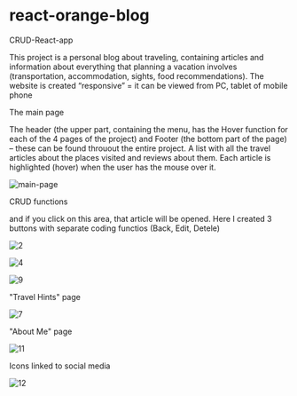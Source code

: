 # react-orange-blog
CRUD-React-app 

This project is a personal blog about traveling, containing articles and information about everything that planning a vacation involves (transportation, accommodation, sights, food recommendations).
The website is created “responsive” = it can be viewed from PC, tablet of mobile phone 


The main page

The header (the upper part, containing the menu, has the Hover function for each of the 4 pages of the project) and Footer (the bottom part of the page) – these can be found throuout the entire project.
A list with all the travel articles about the places visited and reviews about them. Each article is highlighted (hover) when the user has the mouse over it. 


![main-page](https://user-images.githubusercontent.com/73160318/151878211-767babbe-d093-47ca-b8b1-2a9f4583e30d.jpg)

CRUD functions

and if you click on this area, that article will be opened. Here I created 3 buttons with separate coding functios (Back, Edit, Detele)

![2](https://user-images.githubusercontent.com/73160318/151878727-39c925d1-7995-44c7-8153-db5de98b4a6c.jpg)

![4](https://user-images.githubusercontent.com/73160318/151878752-d4e53ea0-7dea-458e-af06-077461086e3c.jpg)

![9](https://user-images.githubusercontent.com/73160318/151879147-a54056e4-9f6c-45a8-9c7d-7db4e6b4fbb0.jpg)

"Travel Hints" page

![7](https://user-images.githubusercontent.com/73160318/151879251-255890be-d840-48fe-86bb-b308c5ec0b13.jpg)

"About Me" page

![11](https://user-images.githubusercontent.com/73160318/151879258-0887bf83-8f3c-476e-8768-92c6e579eab4.jpg)

Icons linked to social media

![12](https://user-images.githubusercontent.com/73160318/151879910-1273b8aa-6d9b-4792-9b41-08a7063d2bbd.jpg)
